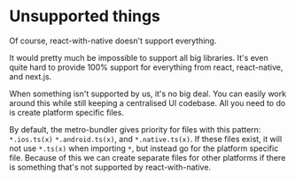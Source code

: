 # Unsupported things

Of course, react-with-native doesn't support everything.

It would pretty much be impossible to support all big libraries.
It's even quite hard to provide 100% support for everything from react, react-native, and next.js.

When something isn't supported by us, it's no big deal. You can easily work around this while still keeping a centralised UI codebase. All you need to do is create platform specific files.

By default, the metro-bundler gives priority for files with this pattern: `*.ios.ts(x)` `*.android.ts(x)`, and `*.native.ts(x)`. If these files exist, it will not use `*.ts(x)` when importing `*`, but instead go for the platform specific file. Because of this we can create separate files for other platforms if there is something that's not supported by react-with-native.
